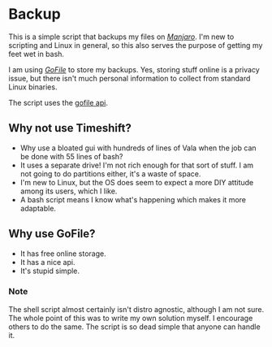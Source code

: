 # Backup

This is a simple script that backups my files on [_Manjaro_](manjaro.org).
I'm new to scripting and Linux in general, so this also serves the purpose of getting my feet wet in bash.

I am using [_GoFile_](gofile.io) to store my backups. Yes, storing stuff online is a privacy issue, but there isn't much personal information to collect from standard Linux binaries.

The script uses the [gofile api](gofile.io/api).

## Why not use Timeshift?
+ Why use a bloated gui with hundreds of lines of Vala when the job can be done with 55 lines of bash?
+ It uses a separate drive! I'm not rich enough for that sort of stuff. I am not going to do partitions either, it's a waste of space.
+ I'm new to Linux, but the OS does seem to expect a more DIY attitude among its users, which I like.
+ A bash script means I know what's happening which makes it more adaptable.

## Why use GoFile?
+ It has free online storage.
+ It has a nice api.
+ It's stupid simple.

### Note

The shell script almost certainly isn't distro agnostic, although I am not sure. The whole point of this was to write my own solution myself. I encourage others to do the same. The script is so dead simple that anyone can handle it.
